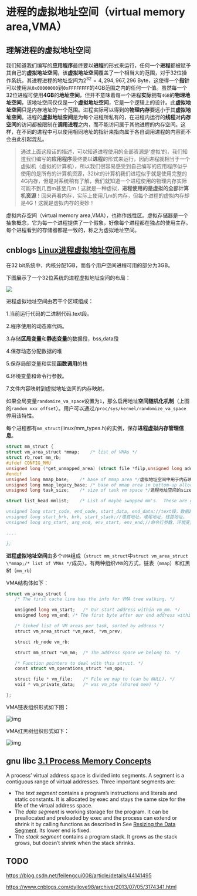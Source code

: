 # 进程的虚拟地址空间（virtual memory area,VMA）

## 理解进程的虚拟地址空间

我们知道我们编写的**应用程序**最终要以**进程**的形式来运行，任何一个**进程**都被赋予其自己的**虚拟地址空间**，该**虚拟地址空间**覆盖了一个相当大的范围，对于32位操作系统，其进程进程的地址空间为$2^{32}=4,294,967,296$ Byte，这使得一个**指针**可以使用从`0x00000000`到`0xFFFFFFFF`的4GB范围之内的任何一个值。虽然每一个32位进程可使用**4GB**的**地址空间**，但并不意味着每一个进程**实际**拥有`4GB`的**物理地址空间**，该地址空间仅仅是一个**虚拟地址空间**，它是一个逻辑上的设计。此**虚拟地址空间**只是内存地址的一个范围。进程实际可以得到的**物理内存**要远小于其**虚拟地址空间**。进程的**虚拟地址空间**是为每个进程所私有的，在进程内运行的**线程**对**内存空间**的访问都被限制在**调用进程**之内，而不能访问属于其他进程的内存空间。这样，在不同的进程中可以使用相同地址的指针来指向属于各自调用进程的内容而不会由此引起混乱。

> 通过上面这段话的描述，可以知道进程使用的全部资源是’虚拟‘的，我们知道我们编写的**应用程序**最终要以**进程**的形式来运行，因而进程就相当于一个虚拟机（虚拟的计算机），所以我们很容易感受到自己编写的应用程序似乎使用的是所有的计算机资源，32bit的计算机我们进程似乎就是使用完整的4G内存，但是对系统稍有了解，我们就知道一个进程使用的物理内存实际可能不到几百m甚至几m！这就是一种虚拟，**进程使用的是虚拟的全部计算机资源**！回来再看内存，实际上使用几m的内存，但每个进程的虚拟内存却是4G！这就是虚拟内存的奥妙！

虚拟内存空间（virtual memory area,VMA），也称作线性区。虚拟存储器是一个抽象概念，它为每一个进程提供了一个假象，好像每个进程都在独占的使用主存。每个进程看到的存储器都是一致的，称之为虚拟地址空间。

## cnblogs [Linux进程虚拟地址空间布局](http://www.cnblogs.com/fellow1988/p/6220710.html)

在32 bit系统中，内核分配1GB，而各个用户空间进程可用的部分为3GB。

下图展示了一个32位系统的进程虚拟地址空间的布局：

![](https://images2015.cnblogs.com/blog/709240/201612/709240-20161226184059898-719651798.png)

进程虚拟地址空间由若干个区域组成：

1.当前运行代码的二进制代码.text段。

2.程序使用的动态库代码。

3.存储**区局变量**和**静态变量**的数据段，bss,data段

4.保存动态分配数据的堆

5.保存局部变量和实现**函数调用**的栈

6.环境变量和命令行参数。

7.文件内容映射到虚拟地址空间的内存映射。

如果全局变量`randomize_va_space`设置为`1`，那么启用地址**空间随机化机制**（上图的`ramdom xxx offset`）。用户可以通过`/proc/sys/kernel/randomize_va_space`停用该特性。

每个进程都有`mm_struct`(linux/mm_types.h)的实例，保存**进程虚拟内存管理信息**。

```c
struct mm_struct {
struct vm_area_struct *mmap;	/* list of VMAs */
struct rb_root mm_rb;
#ifdef CONFIG_MMU
unsigned long (*get_unmapped_area) (struct file *filp,unsigned long addr, unsigned long len,unsigned long pgoff, unsigned long flags);
#endif
unsigned long mmap_base;	/* base of mmap area */虚拟地址空间中用于内存映射的起始地址。
unsigned long mmap_legacy_base; /* base of mmap area in bottom-up allocations */
unsigned long task_size;	/* size of task vm space */进程地址空间的size.

struct list_head mmlist;	/* List of maybe swapped mm's.	These are globally strung

unsigned long start_code, end_code, start_data, end_data;//text段，数据段的起始地址和终止地址
unsigned long start_brk, brk, start_stack;//堆首地址，堆尾地址，栈首地址。
unsigned long arg_start, arg_end, env_start, env_end;//命令行参数，环境变量的起始地址和终止地址

....

};
```

**进程虚拟地址空间**由多个`VMA`组成（`struct mm_struct`中`struct vm_area_struct \*mmap;/* list of VMAs */`成员）。有两种组织`VMA`的方式，链表（`mmap`）和红黑树（`mm_rb`）

VMA结构体如下：

```c
struct vm_area_struct {
　　/* The first cache line has the info for VMA tree walking. */

　　unsigned long vm_start;	/* Our start address within vm_mm. */
　　unsigned long vm_end;	/* The first byte after our end address within vm_mm. */

　　/* linked list of VM areas per task, sorted by address */
　　struct vm_area_struct *vm_next, *vm_prev;

　　struct rb_node vm_rb;

　　struct mm_struct *vm_mm;	/* The address space we belong to. */

　　/* Function pointers to deal with this struct. */
　　const struct vm_operations_struct *vm_ops;

　　struct file * vm_file;	/* File we map to (can be NULL). */
　　void * vm_private_data;	/* was vm_pte (shared mem) */

};
```

VMA链表组织形式如下图：

![img](https://images2015.cnblogs.com/blog/709240/201612/709240-20161225223640698-63997329.png)

 VMA红黑树组织形式如下：

![img](https://images2015.cnblogs.com/blog/709240/201612/709240-20161226185622632-1727321718.png)





## gnu libc [3.1 Process Memory Concepts](https://www.gnu.org/software/libc/manual/html_node/Memory-Concepts.html)

A process’ virtual address space is divided into segments. A segment is a contiguous range of virtual addresses. Three important segments are:

- The *text segment* contains a program’s instructions and literals and static constants. It is allocated by exec and stays the same size for the life of the virtual address space.
- The *data segment* is working storage for the program. It can be preallocated and preloaded by exec and the process can extend or shrink it by calling functions as described in See [Resizing the Data Segment](https://www.gnu.org/software/libc/manual/html_node/Resizing-the-Data-Segment.html). Its lower end is fixed.
- The *stack segment* contains a program stack. It grows as the stack grows, but doesn’t shrink when the stack shrinks.



## TODO

https://blog.csdn.net/feilengcui008/article/details/44141495



https://www.cnblogs.com/dyllove98/archive/2013/07/05/3174341.html
